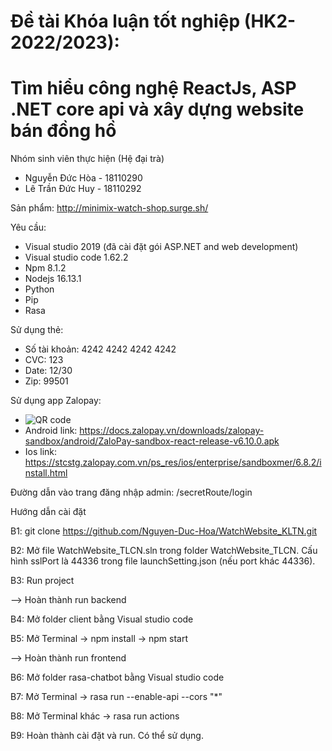 # Đề tài Khóa luận tốt nghiệp (HK2-2022/2023):
# Tìm hiểu công nghệ ReactJs, ASP .NET core api và xây dựng website bán đồng hồ

Nhóm sinh viên thực hiện (Hệ đại trà)
- Nguyễn Đức Hòa - 18110290
- Lê Trần Đức Huy - 18110292

Sản phẩm: http://minimix-watch-shop.surge.sh/

Yêu cầu:
- Visual studio 2019 (đã cài đặt gói ASP.NET and web development)
- Visual studio code 1.62.2
- Npm 8.1.2
- Nodejs 16.13.1
- Python
- Pip
- Rasa

Sử dụng thẻ:
- Số tài khoản: 4242 4242 4242 4242
- CVC: 123
- Date: 12/30
- Zip: 99501

Sử dụng app Zalopay: 
- ![QR code](https://docs.zalopay.vn/images/download-sbapp-qr.png "QR code")
- Android link: https://docs.zalopay.vn/downloads/zalopay-sandbox/android/ZaloPay-sandbox-react-release-v6.10.0.apk
- Ios link: https://stcstg.zalopay.com.vn/ps_res/ios/enterprise/sandboxmer/6.8.2/install.html

Đường dẫn vào trang đăng nhập admin: /secretRoute/login 

Hướng dẫn cài đặt

B1: git clone https://github.com/Nguyen-Duc-Hoa/WatchWebsite_KLTN.git

B2: Mở file WatchWebsite_TLCN.sln trong folder WatchWebsite_TLCN. Cấu hình sslPort là 44336 trong file launchSetting.json (nếu port khác 44336).

B3: Run project 

--> Hoàn thành run backend

B4: Mở folder client bằng Visual studio code

B5: Mở Terminal -> npm install -> npm start

--> Hoàn thành run frontend

B6: Mở folder rasa-chatbot bằng Visual studio code

B7: Mở Terminal -> rasa run --enable-api --cors "*"

B8: Mở Terminal khác -> rasa run actions

B9: Hoàn thành cài đặt và run. Có thể sử dụng.

